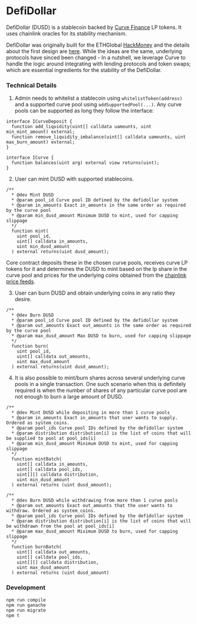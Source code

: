 # DefiDollar

DefiDollar (DUSD) is a stablecoin backed by [Curve Finance](https://www.curve.fi/) LP tokens. It uses chainlink oracles for its stability mechanism.

DefiDollar was originally built for the ETHGlobal [HackMoney](https://hackathon.money/) and the details about the first design are [here](https://medium.com/@atvanguard/introducing-defidollar-742e30be9780). While the ideas are the same, underlying protocols have sinced been changed - In a nutshell, we leverage Curve to handle the logic around integrating with lending protocols and token swaps; which are essential ingredients for the stability of the DefiDollar.

### Technical Details

1. Admin needs to whitelist a stablecoin using `whitelistToken(address)` and a supported curve pool using `addSupportedPool(...)`. Any curve pools can be supported as long they follow the interface:
```
interface ICurveDeposit {
  function add_liquidity(uint[] calldata uamounts, uint min_mint_amount) external;
  function remove_liquidity_imbalance(uint[] calldata uamounts, uint max_burn_amount) external;
}

interface ICurve {
  function balances(uint arg) external view returns(uint);
}

```

2. User can mint DUSD with supported stablecoins.
```
/**
  * @dev Mint DUSD
  * @param pool_id Curve pool ID defined by the defidollar system
  * @param in_amounts Exact in_amounts in the same order as required by the curve pool
  * @param min_dusd_amount Minimum DUSD to mint, used for capping slippage
  */
  function mint(
    uint pool_id,
    uint[] calldata in_amounts,
    uint min_dusd_amount
  ) external returns(uint dusd_amount);
```
Core contract deposits these in the chosen curve pools, receives curve LP tokens for it and determines the DUSD to mint based on the lp share in the curve pool and prices for the underlying coins obtained from the [chainlink price feeds](https://feeds.chain.link/).

3. User can burn DUSD and obtain underlying coins in any ratio they desire.
```
/**
  * @dev Burn DUSD
  * @param pool_id Curve pool ID defined by the defidollar system
  * @param out_amounts Exact out_amounts in the same order as required by the curve pool
  * @param max_dusd_amount Max DUSD to burn, used for capping slippage
  */
  function burn(
    uint pool_id,
    uint[] calldata out_amounts,
    uint max_dusd_amount
  ) external returns(uint dusd_amount);
```

4. It is also possible to mint/burn shares across several underlying curve pools in a single transaction. One such scenario when this is definitely required is when the number of shares of any particular curve pool are not enough to burn a large amount of DUSD.
```
/**
  * @dev Mint DUSD while depositing in more than 1 curve pools
  * @param in_amounts Exact in_amounts that user wants to supply. Ordered as system_coins.
  * @param pool_ids Curve pool IDs defined by the defidollar system
  * @param distribution distribution[i] is the list of coins that will be supplied to pool at pool_ids[i]
  * @param min_dusd_amount Minimum DUSD to mint, used for capping slippage
  */
  function mintBatch(
    uint[] calldata in_amounts,
    uint[] calldata pool_ids,
    uint[][] calldata distribution,
    uint min_dusd_amount
  ) external returns (uint dusd_amount);

/**
  * @dev Burn DUSD while withdrawing from more than 1 curve pools
  * @param out_amounts Exact out_amounts that the user wants to withdraw. Ordered as system_coins.
  * @param pool_ids Curve pool IDs defined by the defidollar system
  * @param distribution distribution[i] is the list of coins that will be withdrawn from the pool at pool_ids[i]
  * @param max_dusd_amount Miximum DUSD to burn, used for capping slippage
  */
  function burnBatch(
    uint[] calldata out_amounts,
    uint[] calldata pool_ids,
    uint[][] calldata distribution,
    uint max_dusd_amount
  ) external returns (uint dusd_amount)
```

### Development
```
npm run compile
npm run ganache
npm run migrate
npm t
```
